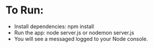 # To Run:

  - Install dependencies: npm install
  - Run the app: node server.js or nodemon server.js
  - You will see a messaged logged to your Node console.
